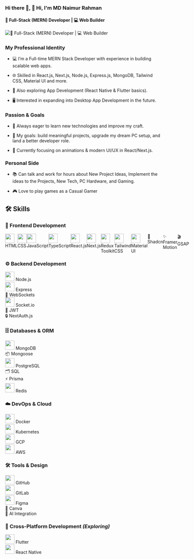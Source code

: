### Hi there 👋, 👋 Hi, I'm MD Naimur Rahman
#### 🚀 Full-Stack (MERN) Developer | 💻 Web Builder 
![🚀 Full-Stack (MERN) Developer | 💻 Web Builder ](https://arturssmirnovs.github.io/github-profile-readme-generator/images/banner.png)

### My Professional Identity

- 💻 I’m a Full-time MERN Stack Developer with experience in building scalable web apps.

- 🌐 Skilled in React.js, Next.js, Node.js, Express.js, MongoDB, Tailwind CSS, Material UI and more.

- 📱 Also exploring App Development (React Native & Flutter basics).

- 🖥️ Interested in expanding into Desktop App Development in the future.

### Passion & Goals

- 🚀 Always eager to learn new technologies and improve my craft.

- 🎯 My goals: build meaningful projects, upgrade my dream PC setup, and land a better developer role.

- 🌱 Currently focusing on animations & modern UI/UX in React/Next.js.

### Personal Side

- 📚 Can talk and work for hours about New Project Ideas, Implement the ideas to the Projects, New Tech, PC Hardware, and Gaming.

- 🎮 Love to play games as a Casual Gamer

## 🛠️ Skills  

<!-- Frontend -->
### 🎨 Frontend Development  
<p align="left" style="display: flex;">
  <span>
    <img src="https://cdn.jsdelivr.net/gh/devicons/devicon/icons/html5/html5-original.svg" width="30"/> 
    <br/>
    <span>HTML</span>
  </span>
  <span>
    <img src="https://cdn.jsdelivr.net/gh/devicons/devicon/icons/css3/css3-original.svg" width="30"/> 
    <br/>
    <span>CSS</span>
  </span>
  <span>
    <img src="https://cdn.jsdelivr.net/gh/devicons/devicon/icons/javascript/javascript-original.svg" width="30"/> <br/>
    <span>JavaScript</span>  
  </span>
  <span>
    <img src="https://cdn.jsdelivr.net/gh/devicons/devicon/icons/typescript/typescript-original.svg" width="30"/> <br/>
    <span>TypeScript</span>  
  </span>
  <span>
    <img src="https://cdn.jsdelivr.net/gh/devicons/devicon/icons/react/react-original.svg" width="30"/> <br/>
    <span>React.js</span>  
  </span>
  <span>
    <img src="https://cdn.jsdelivr.net/gh/devicons/devicon/icons/nextjs/nextjs-original.svg" width="30"/> Next.js  
  </span>
  <span>
    <img src="https://cdn.jsdelivr.net/gh/devicons/devicon/icons/redux/redux-original.svg" width="30"/> Redux Toolkit  
  </span>
  <span>
    <img src="https://cdn.jsdelivr.net/gh/devicons/devicon@latest/icons/tailwindcss/tailwindcss-original.svg" width="30"/>
    Tailwind CSS  
  </span>
  <span>
    <img src="https://cdn.jsdelivr.net/gh/devicons/devicon/icons/materialui/materialui-original.svg" width="30"/> Material UI  
  </span>
  <span>🎨 Shadcn</span>
  <span>✨ Framer Motion</span>
  <span>🎬 GSAP</span>
</p>

<!-- Backend -->
### ⚙️ Backend Development  
<p align="left" style="display: flex; flex-direction: column;">
  <span><img src="https://cdn.jsdelivr.net/gh/devicons/devicon/icons/nodejs/nodejs-original.svg" width="30"/> Node.js</span>  
  <span><img src="https://cdn.jsdelivr.net/gh/devicons/devicon/icons/express/express-original.svg" width="30"/> Express</span>  
  <span>🔌 WebSockets</span>  
  <span><img src="https://cdn.jsdelivr.net/gh/devicons/devicon/icons/socketio/socketio-original.svg" width="30"/> Socket.io</span>  
  <span>🔑 JWT</span>  
  <span>🔒 NextAuth.js</span>  
</p>

<!-- Databases -->
### 🗄️ Databases & ORM  
<p align="left" style="display: flex; flex-direction: column;">
  <span><img src="https://cdn.jsdelivr.net/gh/devicons/devicon/icons/mongodb/mongodb-original.svg" width="30"/> MongoDB</span>  
  <span>📦 Mongoose</span>  
  <span><img src="https://cdn.jsdelivr.net/gh/devicons/devicon/icons/postgresql/postgresql-original.svg" width="30"/> PostgreSQL</span>  
  <span>🗂️ SQL</span>  
  <span>⚡ Prisma</span>  
  <span><img src="https://cdn.jsdelivr.net/gh/devicons/devicon/icons/redis/redis-original.svg" width="30"/> Redis</span>  
</p>

<!-- DevOps -->
### ☁️ DevOps & Cloud  
<p align="left" style="display: flex; flex-direction: column;">
  <span><img src="https://cdn.jsdelivr.net/gh/devicons/devicon/icons/docker/docker-original.svg" width="30"/> Docker</span>  
  <span><img src="https://cdn.jsdelivr.net/gh/devicons/devicon/icons/kubernetes/kubernetes-plain.svg" width="30"/> Kubernetes</span>  
  <span><img src="https://cdn.jsdelivr.net/gh/devicons/devicon/icons/googlecloud/googlecloud-original.svg" width="30"/> GCP</span>  
  <span><img src="https://cdn.jsdelivr.net/gh/devicons/devicon/icons/amazonwebservices/amazonwebservices-original.svg" width="30"/> AWS</span>  
</p>

<!-- Tools -->
### 🛠️ Tools & Design  
<p align="left" style="display: flex; flex-direction: column;">
  <span><img src="https://cdn.jsdelivr.net/gh/devicons/devicon/icons/github/github-original.svg" width="30"/> GitHub</span>  
  <span><img src="https://cdn.jsdelivr.net/gh/devicons/devicon/icons/gitlab/gitlab-original.svg" width="30"/> GitLab</span>  
  <span><img src="https://cdn.jsdelivr.net/gh/devicons/devicon/icons/figma/figma-original.svg" width="30"/> Figma</span>  
  <span>🎨 Canva</span>  
  <span>🤖 AI Integration</span>  
</p>

<!-- Mobile -->
### 📱 Cross-Platform Development *(Exploring)*  
<p align="left" style="display: flex; flex-direction: column;">
  <span><img src="https://cdn.jsdelivr.net/gh/devicons/devicon/icons/flutter/flutter-original.svg" width="30"/> Flutter</span>  
  <span><img src="https://cdn.jsdelivr.net/gh/devicons/devicon/icons/react/react-original.svg" width="30"/> React Native</span>  
</p>





